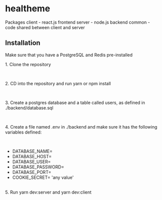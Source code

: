 # healtheme

Packages
client - react.js frontend
server - node.js backend
common - code shared between client and server

<h2> Installation </h2>
<p> Make sure that you have a PostgreSQL and Redis pre-installed </p>
<p>1. Clone the repository </p>
<br/>
<p> 2. CD into the repository and run yarn or npm install </p>
<br/>
<p> 3. Create a postgres database and a table called users, as defined in ./backend/database.sql </p>
<br/>
<p> 4. Create a file named .env in ./backend and make sure it has the following variables defined: </p>
<br/>
<ul> 
  <li>DATABASE_NAME= </li>
  <li> DATABASE_HOST= </li>
  <li>DATABASE_USER= </li>
  <li>DATABASE_PASSWORD= </li>
  <li>DATABASE_PORT= </li>
  <li>COOKIE_SECRET= 'any value' </li>
</ul>
<br/>
5. Run yarn dev:server and yarn dev:client
